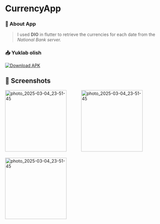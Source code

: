 
# CurrencyApp

### 📱 About App
> I used **DIO** in flutter to retrieve the currencies for each date from the _National Bank server._


### 📥 Yuklab olish
[![Download APK](https://img.shields.io/badge/Download-APK-blue)](https://github.com/Xolisbek/Flutter_CurrencyApp_Assets/releases/download/CurrencyApp/app-release.apk)

## 📸 Screenshots
<div style="display: flex; flex-wrap: wrap; gap: 20px;">
  <img src="https://github.com/user-attachments/assets/c8ef1dc5-6798-47ca-ad79-f46e492f3823" alt="photo_2025-03-04_23-51-45" width="200" />
  &nbsp;&nbsp;
  <img src="https://github.com/user-attachments/assets/e5fb9f10-a1a8-4601-aaee-a394fe660154" alt="photo_2025-03-04_23-51-45" width="200" />
  &nbsp;&nbsp;
  <img src="https://github.com/user-attachments/assets/c4b1f8d2-e89a-47fa-96bb-9ff473ee8524" alt="photo_2025-03-04_23-51-45" width="200" />
</div>
